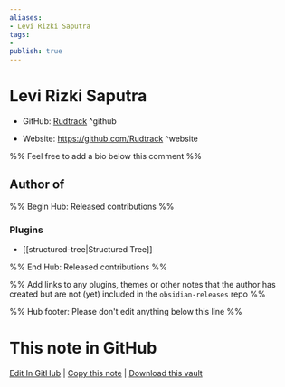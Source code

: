 ```yaml
---
aliases:
- Levi Rizki Saputra
tags:
- 
publish: true
---
```


# Levi Rizki Saputra

- GitHub: [Rudtrack](https://github.com/Rudtrack/) ^github
<!-- - Discord: `@` ^discord-->
- Website: <https://github.com/Rudtrack> ^website
<!-- - [[Publish sites|Publish site]]: <https://> ^publish-->

%% Feel free to add a bio below this comment %%


## Author of

%% Begin Hub: Released contributions %%
### Plugins
- [[structured-tree|Structured Tree]]

%% End Hub: Released contributions %%

%% Add links to any plugins, themes or other notes that the author has created but are not (yet) included in the `obsidian-releases` repo %%

<!--
### Unlisted plugins
-->

<!--
### Others
-->

<!--
## Sponsor this author
-->

<!-- - [[GitHub sponsors]]: [Sponsor @Rudtrack on GitHub Sponsors](https://github.com/sponsors/Rudtrack) ^github-sponsor-->
<!-- - [[Buy me a coffee]]: <https://> ^buy-me-a-coffee-->
<!-- - [[PayPal]]: <https://> ^paypal-->
<!-- - [[Patreon]]: <https://> ^patreon-->

<!--
## Follow this author
-->

<!-- - [[YouTube Channels|On YouTube]]: <https://> ^youtube-->
<!-- - Twitter: <https://> ^twitter-->
<!-- - ... -->

%% Hub footer: Please don't edit anything below this line %%

# This note in GitHub

<span class="git-footer">[Edit In GitHub](https://github.dev/obsidian-community/obsidian-hub/blob/main/01%20-%20Community/People/Rudtrack.md "git-hub-edit-note") | [Copy this note](https://raw.githubusercontent.com/obsidian-community/obsidian-hub/main/01%20-%20Community/People/Rudtrack.md "git-hub-copy-note") | [Download this vault](https://github.com/obsidian-community/obsidian-hub/archive/refs/heads/main.zip "git-hub-download-vault") </span>
